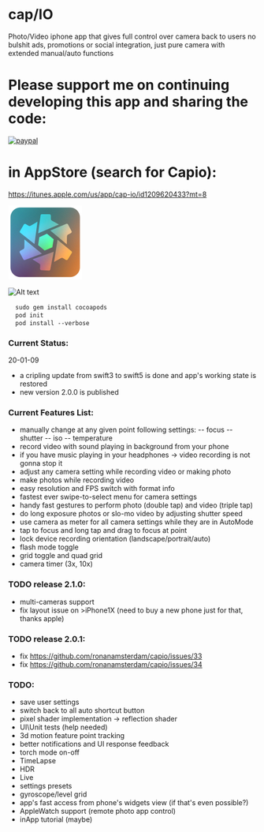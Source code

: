 # cap/IO
Photo/Video iphone app that gives full control over camera back to users
no bulshit ads, promotions or social integration, just pure camera with extended manual/auto functions

# Please support me on continuing developing this app and sharing the code:
[![paypal](https://www.paypalobjects.com/en_US/i/btn/btn_donateCC_LG.gif)](https://www.paypal.com/cgi-bin/webscr?cmd=_donations&business=2KK97H75UCY7C&item_name=to+support+free+software+development&currency_code=USD&source=url)

# in AppStore (search for Capio):
  https://itunes.apple.com/us/app/cap-io/id1209620433?mt=8

![Alt text](/capio_ico_ArtWrk150x150.png "app_ico_art")

![Alt text](/capio.png?raw=true "in_app_screen")

```
  sudo gem install cocoapods
  pod init
  pod install --verbose
```
### Current Status:
  20-01-09
  - a cripling update from swift3 to swift5 is done and app's working state is restored
  - new version 2.0.0 is published

### Current Features List:
  - manually change at any given point following settings:
    -- focus
    -- shutter
    -- iso
    -- temperature
  - record video with sound playing in background from your phone
  - if you have music playing in your headphones -> video recording is not gonna stop it
  - adjust any camera setting while recording video or making photo
  - make photos while recording video
  - easy resolution and FPS switch with format info
  - fastest ever swipe-to-select menu for camera settings
  - handy fast gestures to perform photo (double tap) and video (triple tap)
  - do long exposure photos or slo-mo video by adjusting shutter speed
  - use camera as meter for all camera settings while they are in AutoMode
  - tap to focus and long tap and drag to focus at point
  - lock device recording orientation (landscape/portrait/auto)
  - flash mode toggle
  - grid toggle and quad grid
  - camera timer (3x, 10x)

### TODO release 2.1.0:
  - multi-cameras support
  - fix layout issue on >iPhone1X (need to buy a new phone just  for that, thanks apple)
  
### TODO release 2.0.1:
  - fix https://github.com/ronanamsterdam/capio/issues/33
  - fix https://github.com/ronanamsterdam/capio/issues/34 
  
### TODO:
  - save user settings
  - switch back to all auto shortcut button
  - pixel shader implementation -> reflection shader
  - UI\Unit tests (help needed)
  - 3d motion feature point tracking
  - better notifications and UI response feedback
  - torch mode on-off
  - TimeLapse
  - HDR
  - Live
  - settings presets
  - gyroscope/level grid
  - app's fast access from phone's widgets view (if that's even possible?)
  - AppleWatch support (remote photo app control)
  - inApp tutorial (maybe)
